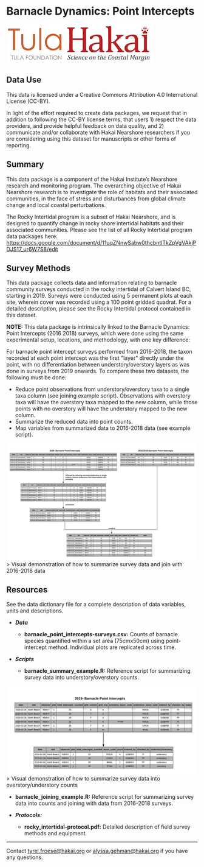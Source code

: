 # Barnacle Dynamics: Point Intercepts

<div float="left">
<img src=docs/logos/tula-logo.png />
<img src=docs/logos/hakai-logo.png />
</div>


## Data Use
This data is licensed under a Creative Commons Attribution 4.0 International 
License (CC-BY).

In light of the effort required to create data packages, we request that in 
addition to following the CC-BY license terms, that users 1) respect the data 
providers, and provide helpful feedback on data quality, and 2) communicate 
and/or collaborate with Hakai Nearshore researchers if you are considering 
using this dataset for manuscripts or other forms of reporting.

## Summary
This data package is a component of the Hakai Institute’s Nearshore research 
and monitoring program. The overarching objective of Hakai Nearshore research 
is to investigate the role of habitats and their associated communities, in the
face of stress and disturbances from global climate change and local coastal 
perturbations. 

The Rocky Intertidal program is a subset of Hakai Nearshore, and is designed to
quantify change in rocky shore intertidal habitats and their associated 
communities. Please see the list of all Rocky Intertidal program data packages 
here: 
https://docs.google.com/document/d/11uqZNnwSabw0thcbntlTkZpVgVAkjPDJS17_ur6W7S8/edit

## Survey Methods
This data package collects data and information relating to barnacle community 
surveys conducted in the rocky intertidal of Calvert Island BC, starting in 
2019. Surveys were conducted using 5 permanent plots at each site, wherein 
cover was recorded using a 100 point gridded quadrat. For a detailed 
description, please see the Rocky Intertidal protocol contained in this dataset.

**NOTE:** This data package is intrinsically linked to the 
Barnacle Dynamics: Point Intercepts (2016 2018) surveys, which were done using 
the same experimental setup, locations, and methodology, with one key difference:

For barnacle point intercept surveys performed from 2016-2018, the taxon 
recorded at each point intercept was the first "layer" directly under the 
point, with no differentiation between understory/overstory layers as was done
in surveys from 2019 onwards. To compare these two datasets, the following must 
be done:

- Reduce point observations from understory/overstory taxa to a single taxa 
column (see joining example script). Observations with overstory taxa will have 
the overstory taxa mapped to the new column, while those points with no 
overstory will have the understory mapped to the new column.
- Summarize the reduced data into point counts.
- Map variables from summarized data to 2016-2018 data (see example script).

<img src=docs/examples/BarnacleJoiningExample.jpeg />
> Visual demonstration of how to summarize survey data and join with 2016-2018 data

## Resources
See the data dictionary file for a complete description of data variables, units 
and descriptions.

- ***Data*** 
	- **barnacle_point_intercepts-surveys.csv:** Counts of barnacle species 
quantified within a set area (75cmx50cm) using point-intercept method. 
Individual plots are replicated across time. 
	
- ***Scripts***
	- **barnacle_summary_example.R:** Reference script for summarizing survey
 data into understory/overstory counts.

<img src=docs/examples/BarnacleSummaryExample.jpeg />
> Visual demonstration of how to summarize survey data into overstory/understory counts

- **barnacle_joining_example.R:** Reference script for summarizing survey data 
into counts and joining with data from 2016-2018 surveys. 

- ***Protocols:***
	- **rocky_intertidal-protocol.pdf:** Detailed description of field survey
 methods and equipment. 

---
Contact tyrel.froese@hakai.org or alyssa.gehman@hakai.org  if you have any 
questions.